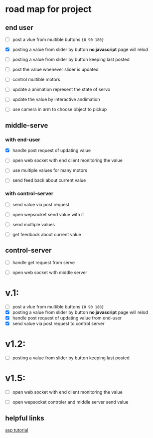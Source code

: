# road map for project

## end user
- [ ] post a vlue from multible buttons `{0 90 180}` 

- [x] posting a value from slider by button __no javascript__ page will relod
- [ ] posting a value from slider by button keeping last posted
- [ ] post the value whenever slider is updated

- [ ] control multible motors

- [ ] update a animation represent the state of servo
- [ ] update the value by interactive andimation

- [ ] use camera in arm to choose object to pickup

## middle-serve
### with end-user
- [x] handle post request of updating value
- [ ] open web socket with end client monitoring the value
- [ ] use multiple values for many motors

- [ ] send feed back about current value

### with control-server
- [ ] send value via post request 
- [ ] open wepsocket send value with it
- [ ] send multiple values

- [ ] get feedback about current value

## control-server
- [ ] handle get request from serve
- [ ] open web socket with middle server


# v.1:
- [ ] post a vlue from multible buttons `{0 90 180}` 
- [x] posting a value from slider by button __no javascript__ page will relod
- [x] handle post request of updating value from end-user
- [x] send value via post request to control server 

# v1.2:
- [ ] posting a value from slider by button keeping last posted

# v1.5:
- [ ] open web socket with end client monitoring the value
- [ ] open wepsocket controler and middle server send value


## helpful links
[asp tutorial](https://tttapa.github.io/ESP8266/Chap01%20-%20ESP8266.html)
